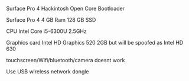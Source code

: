 Surface Pro 4 Hackintosh Open Core Bootloader

Surface Pro 4 4 GB Ram 128 GB SSD

CPU	Intel Core i5-6300U 2.5GHz

Graphics card	Intel HD Graphics 520 2GB but will be spoofed as Intel HD 630

touchscreen/Wifi/bluetooth/camera doesnt work

Use USB wireless network dongle
